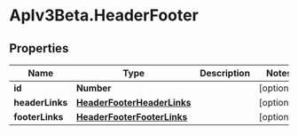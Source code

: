 # ApIv3Beta.HeaderFooter

## Properties

Name | Type | Description | Notes
------------ | ------------- | ------------- | -------------
**id** | **Number** |  | [optional] 
**headerLinks** | [**HeaderFooterHeaderLinks**](HeaderFooterHeaderLinks.md) |  | [optional] 
**footerLinks** | [**HeaderFooterFooterLinks**](HeaderFooterFooterLinks.md) |  | [optional] 


